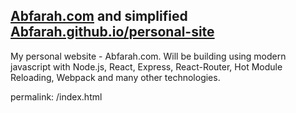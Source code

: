## [Abfarah.com](http://Abfarah.com) and simplified [Abfarah.github.io/personal-site](https://Abfarah.github.io/personal-site/)

My personal website - Abfarah.com. Will be building using modern javascript with Node.js, React, Express, React-Router, Hot Module Reloading, Webpack and many other technologies.

permalink: /index.html

